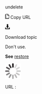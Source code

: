 # 

undelete

![Copy URL](media/undelete/Copy.png)
Copy URL

![Download](media/undelete/Download.png)

Download topic

Don't use. 

**See** [restore](https://worldready.cloudapp.net/Styleguide/Read?id=2700&topicid=35675)

![In progress](media/undelete/activity-large.gif)

URL :
